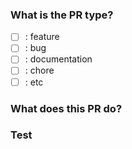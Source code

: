 ### What is the PR type?
- [ ] : feature
- [ ] : bug
- [ ] : documentation
- [ ] : chore
- [ ] : etc

### What does this PR do?

### Test
